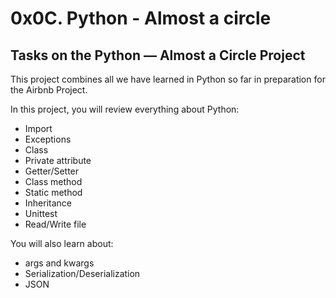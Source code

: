 # 0x0C. Python - Almost a circle
## Tasks on the Python — Almost a Circle Project
This project combines all we have learned in Python so far in preparation for the Airbnb Project. 

In this project, you will review everything about Python:
* Import
* Exceptions
* Class
* Private attribute
* Getter/Setter
* Class method
* Static method
* Inheritance
* Unittest
* Read/Write file

You will also learn about:
* args and kwargs
* Serialization/Deserialization
* JSON